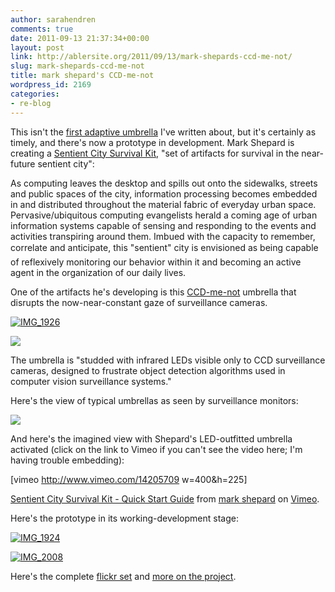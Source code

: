 ```yaml
---
author: sarahendren
comments: true
date: 2011-09-13 21:37:34+00:00
layout: post
link: http://ablersite.org/2011/09/13/mark-shepards-ccd-me-not/
slug: mark-shepards-ccd-me-not
title: mark shepard's CCD-me-not
wordpress_id: 2169
categories:
- re-blog
---
```


This isn't the [first adaptive umbrella](http://www.ablersite.org/2009/12/affinities-jooyeun-paek/) I've written about, but it's certainly as timely, and there's now a prototype in development. Mark Shepard is creating a [Sentient City Survival Kit](http://survival.sentientcity.net/blog/), "set of artifacts for survival in the near-future sentient city":


As computing leaves the desktop and spills out onto the sidewalks, streets and public spaces of the city, information processing becomes embedded in and distributed throughout the material fabric of everyday urban space. Pervasive/ubiquitous computing evangelists herald a coming age of urban information systems capable of sensing and responding to the events and activities transpiring around them. Imbued with the capacity to remember, correlate and anticipate, this "sentient" city is envisioned as being capable of reflexively monitoring our behavior within it and becoming an active agent in the organization of our daily lives.


One of the artifacts he's developing is this [CCD-me-not](http://survival.sentientcity.net/blog/?page_id=17) umbrella that disrupts the now-near-constant gaze of surveillance cameras.

[![IMG_1926](http://farm7.static.flickr.com/6139/5992175008_c09c5dd0b2.jpg)](http://www.flickr.com/photos/mark_shepard/5992175008/)

[![](http://ablersite.files.wordpress.com/2011/09/umbrella_solo.jpg)](http://ablersite.files.wordpress.com/2011/09/umbrella_solo.jpg)

The umbrella is "studded with infrared LEDs visible only to CCD surveillance cameras, designed to frustrate object detection algorithms used in computer vision surveillance systems."

Here's the view of typical umbrellas as seen by surveillance monitors:

[![](http://ablersite.files.wordpress.com/2011/09/umbrella_street_off.jpg)](http://ablersite.files.wordpress.com/2011/09/umbrella_street_off.jpg)

And here's the imagined view with Shepard's LED-outfitted umbrella activated (click on the link to Vimeo if you can't see the video here; I'm having trouble embedding):

[vimeo http://www.vimeo.com/14205709 w=400&h=225]

[Sentient City Survival Kit - Quick Start Guide](http://vimeo.com/14205709) from [mark shepard](http://vimeo.com/user2604985) on [Vimeo](http://vimeo.com).

Here's the prototype in its working-development stage:

[![IMG_1924](http://farm7.static.flickr.com/6011/5991616471_6d8f819596.jpg)](http://www.flickr.com/photos/mark_shepard/5991616471/)

[![IMG_2008](http://farm7.static.flickr.com/6187/6080745328_79b35ed58b.jpg)](http://www.flickr.com/photos/mark_shepard/6080745328/)

Here's the complete [flickr set](http://www.flickr.com/photos/mark_shepard/sets/72157627393640569/with/6080745328/) and [more on the project](http://survival.sentientcity.net/blog/?page_id=17).
